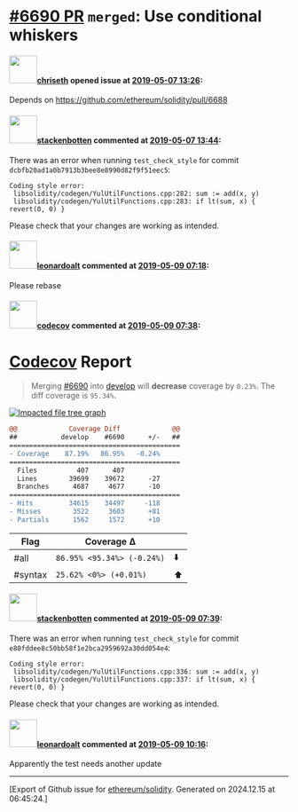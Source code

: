 # [\#6690 PR](https://github.com/ethereum/solidity/pull/6690) `merged`: Use conditional whiskers

#### <img src="https://avatars.githubusercontent.com/u/9073706?v=4" width="50">[chriseth](https://github.com/chriseth) opened issue at [2019-05-07 13:26](https://github.com/ethereum/solidity/pull/6690):

Depends on https://github.com/ethereum/solidity/pull/6688

#### <img src="https://avatars.githubusercontent.com/u/44874361?v=4" width="50">[stackenbotten](https://github.com/stackenbotten) commented at [2019-05-07 13:44](https://github.com/ethereum/solidity/pull/6690#issuecomment-490085856):

There was an error when running `test_check_style` for commit `dcbfb20ad1a0b7913b3bee8e8990d82f9f51eec5`:
```
Coding style error:
 libsolidity/codegen/YulUtilFunctions.cpp:282: sum := add(x, y)
 libsolidity/codegen/YulUtilFunctions.cpp:283: if lt(sum, x) { revert(0, 0) }

```
Please check that your changes are working as intended.

#### <img src="https://avatars.githubusercontent.com/u/504195?u=ce2facd14af9fd474ebff49f0d44891f56f7500f&v=4" width="50">[leonardoalt](https://github.com/leonardoalt) commented at [2019-05-09 07:18](https://github.com/ethereum/solidity/pull/6690#issuecomment-490777131):

Please rebase

#### <img src="https://avatars.githubusercontent.com/in/254?v=4" width="50">[codecov](https://github.com/apps/codecov) commented at [2019-05-09 07:38](https://github.com/ethereum/solidity/pull/6690#issuecomment-490789073):

# [Codecov](https://codecov.io/gh/ethereum/solidity/pull/6690?src=pr&el=h1) Report
> Merging [#6690](https://codecov.io/gh/ethereum/solidity/pull/6690?src=pr&el=desc) into [develop](https://codecov.io/gh/ethereum/solidity/commit/9e09b5d33bd4543d344e1d605ced08d92f23f9c3?src=pr&el=desc) will **decrease** coverage by `0.23%`.
> The diff coverage is `95.34%`.

[![Impacted file tree graph](https://codecov.io/gh/ethereum/solidity/pull/6690/graphs/tree.svg?width=650&token=87PGzVEwU0&height=150&src=pr)](https://codecov.io/gh/ethereum/solidity/pull/6690?src=pr&el=tree)

```diff
@@             Coverage Diff             @@
##           develop    #6690      +/-   ##
===========================================
- Coverage    87.19%   86.95%   -0.24%     
===========================================
  Files          407      407              
  Lines        39699    39672      -27     
  Branches      4687     4677      -10     
===========================================
- Hits         34615    34497     -118     
- Misses        3522     3603      +81     
- Partials      1562     1572      +10
```

| Flag | Coverage Δ | |
|---|---|---|
| #all | `86.95% <95.34%> (-0.24%)` | :arrow_down: |
| #syntax | `25.62% <0%> (+0.01%)` | :arrow_up: |

#### <img src="https://avatars.githubusercontent.com/u/44874361?v=4" width="50">[stackenbotten](https://github.com/stackenbotten) commented at [2019-05-09 07:39](https://github.com/ethereum/solidity/pull/6690#issuecomment-490789146):

There was an error when running `test_check_style` for commit `e80fddee8c50bb58f1e2bca2959692a30dd054e4`:
```
Coding style error:
 libsolidity/codegen/YulUtilFunctions.cpp:336: sum := add(x, y)
 libsolidity/codegen/YulUtilFunctions.cpp:337: if lt(sum, x) { revert(0, 0) }

```
Please check that your changes are working as intended.

#### <img src="https://avatars.githubusercontent.com/u/504195?u=ce2facd14af9fd474ebff49f0d44891f56f7500f&v=4" width="50">[leonardoalt](https://github.com/leonardoalt) commented at [2019-05-09 10:16](https://github.com/ethereum/solidity/pull/6690#issuecomment-490845306):

Apparently the test needs another update


-------------------------------------------------------------------------------



[Export of Github issue for [ethereum/solidity](https://github.com/ethereum/solidity). Generated on 2024.12.15 at 06:45:24.]
